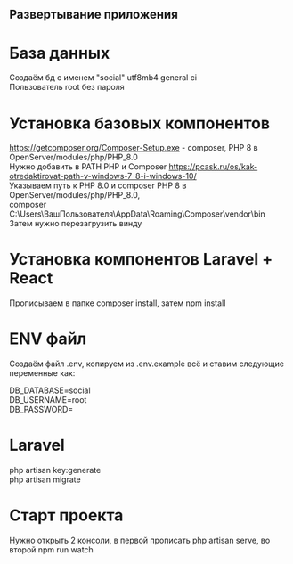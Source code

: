 ## Развертывание приложения <br>

# База данных <br>
Создаём бд с именем "social" utf8mb4 general ci <br>
Пользователь root без пароля <br>
# Установка базовых компонентов
https://getcomposer.org/Composer-Setup.exe - composer, PHP 8 в OpenServer/modules/php/PHP_8.0 <br>
Нужно добавить в PATH PHP и Composer https://pcask.ru/os/kak-otredaktirovat-path-v-windows-7-8-i-windows-10/ <br>
Указываем путь к PHP 8.0 и composer PHP 8 в OpenServer/modules/php/PHP_8.0, <br> 
composer C:\Users\ВашПользователя\AppData\Roaming\Composer\vendor\bin<br>
Затем нужно перезагрузить винду<br>
# Установка компонентов Laravel + React<br>
Прописываем в папке composer install, затем npm install <br>

# ENV файл
Создаём файл .env, копируем из .env.example всё и ставим следующие переменные как: <br>

DB_DATABASE=social <br>
DB_USERNAME=root <br>
DB_PASSWORD= <br>

# Laravel<br>
php artisan key:generate <br>
php artisan migrate <br>

# Старт проекта <br>
Нужно открыть 2 консоли, в первой прописать php artisan serve, во второй npm run watch
